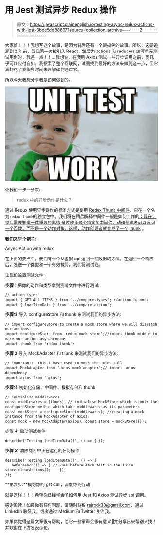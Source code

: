 # 用 Jest 测试异步 Redux 操作

> 原文：<https://javascript.plainenglish.io/testing-async-redux-actions-with-jest-3bde5dd88607?source=collection_archive---------2----------------------->

大家好！！！我想写这个故事，是因为背后还有一个很搞笑的故事。所以，这要追溯到 2 年前，当我第一次被引入 React，然后为 actions 和 reducers 编写单元测试用例时，我差一点！！…我想说，在我用 Axios 测试一些异步调用之前，我几乎可以应付自如。我搜索了整个互联网，试图找到最好的方法来做到这一点，但它真的花了我很多时间来理解如何通过它。

所以今天我想分享我是如何做到的。

![](img/c5bd0729e83365889c1cff3ba2d56d3d.png)

让我们一步一步来:

> redux 中的异步动作是什么？

通过 Redux 使用异步动作的标准方式是使用 [Redux Thunk 中间件](https://github.com/gaearon/redux-thunk)。它在一个名为`redux-thunk`的独立包中。我们将在稍后解释中间件一般是如何工作的[；现在，您只需要知道一件重要的事情:通过使用这个特定的中间件，动作创建者可以返回一个函数，而不是一个动作对象。这样，动作创建者就变成了一个](https://redux.js.org/advanced/middleware) [thunk](https://en.wikipedia.org/wiki/Thunk) 。

**我们来举个例子:**

Async Action with redux

在上面的要点中，我们有一个从虚拟 api 返回一些数据的方法。在返回一个响应后，发送一个类型和一个有效载荷，我们将测试它。

让我们设置测试文件:

**步骤 1** 把你的动作和类型拿到测试文件中进行测试:

```
// action types
import { GET_ALL_ITEMS } from '../compare.types'; //action to mock
import { loadItemData } from '../compare.action';
```

**步骤:2** 导入 configureStore 和 thunk 来测试我们的异步方法:

```
// import configureStore to create a mock store where we will dispatch our actions
import configureStore from 'redux-mock-store';//import thunk middle to make our action asynchronous
import thunk from 'redux-thunk';
```

**步骤 3** 导入 MockAdapter 和 thunk 来测试我们的异步方法:

```
// important:  this i have used to mock the axios call
import MockAdapter from 'axios-mock-adapter';// import axios dependency
import axios from 'axios';
```

**步骤:4** 初始化存储、中间件、模拟存储和 thunk

```
// initialise middlewares
const middlewares = [thunk]; // initialise MockStore which is only the configureStore method which take middlewares as its parameters
const mockStore = configureStore(middlewares); //creating a mock instance from the MockAdapter of axios
const mock = new MockAdapter(axios); const store = mockStore({});
```

步骤 4: 启动测试套件

```
describe('Testing loadItemData()', () => { });
```

**步骤 5:** 清除商店中正在运行的任何操作

```
describe('Testing loadItemData()', () => { 
   beforeEach(() => { // Runs before each test in the suite             store.clearActions();    });
});
```

**第六步:**模仿你的 get call，调度你的行动

就是这样！！！希望你已经学会了如何用 Jest 和 Axios 测试异步 api 调用。

感谢阅读！如果你有任何问题，请随时联系 rajrock38@gmail.com，通过 LinkedIn 联系我，或者通过 Medium 和 Twitter 关注我。

如果你觉得这篇文章很有帮助，给它一些掌声会很有意义👏并分享出来帮别人找！并欢迎在下方发表评论。